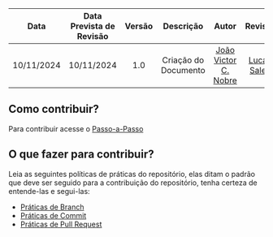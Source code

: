|    Data    | Data Prevista de Revisão | Versão |          Descrição           |                   Autor                    |                Revisor                 |
| :--------: | :----------------------: | :----: | :--------------------------: | :----------------------------------------: | :------------------------------------: |
| 10/11/2024 |        10/11/2024        |  1.0   |     Criação do Documento     |  [João Victor C. Nobre](https://github.com/Gam13)   |[Lucas Sales](https://github.com/Lux-Sales)  |



## Como contribuir?
Para contribuir acesse o [Passo-a-Passo](/Contribuição/Tutorial/)

## O que fazer para contribuir?
Leia as seguintes políticas de práticas do repositório, elas ditam o padrão que deve ser seguido
para a contribuição do repositório, tenha certeza de entende-las e segui-las:

* [Práticas de Branch](Branch/)
* [Práticas de Commit](Commit/)
* [Práticas de Pull Request](PullRequest/)
